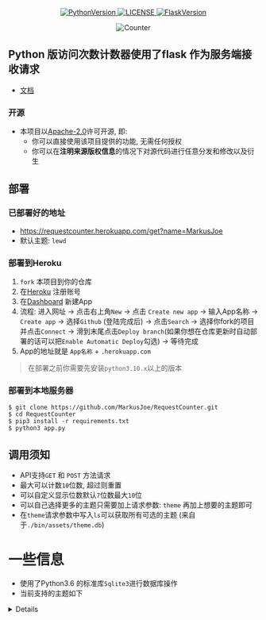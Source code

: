 <p align="center">
    <a href="https://github.com/MarkusJoe/FlaskRequestCounter">
        <img src="https://img.shields.io/badge/Python-3.9.x-blue.svg" alt="PythonVersion">
        <img src="https://img.shields.io/badge/LINCESE-Apache2.0-orange.svg" alt="LICENSE">
        <img src="https://img.shields.io/badge/Falsk-2.0.2-purple" alt="FlaskVersion">
    </a>
</p>

<div align="center">
    <img src="https://requestcounters.herokuapp.com/get?name=MarkusJoe" alt="Counter">
</div>

## Python 版访问次数计数器使用了flask 作为服务端接收请求
*  [文档](https://request-counter-docs.vercel.app/#/)
### 开源
- 本项目以[Apache-2.0](./LICENSE)许可开源, 即:
  - 你可以直接使用该项目提供的功能, 无需任何授权
  - 你可以在**注明来源版权信息**的情况下对源代码进行任意分发和修改以及衍生
  
## 部署
### 已部署好的地址
* https://requestcounter.herokuapp.com/get?name=MarkusJoe
* 默认主题: `lewd`


### 部署到Heroku
1. `fork` 本项目到你的仓库
2. 在[Heroku](https://www.heroku.com/) 注册账号
3. 在[Dashboard](https://dashboard.heroku.com/apps) 新建App 
4. 流程: 进入网址 -> 点击右上角`New` -> 点击 `Create new app` -> 输入App名称 -> `Create app` -> 选择`Github` (登陆完成后) -> 点击`Search` -> 选择你fork的项目并点击`Connect` -> 滑到末尾点击`Deploy branch`(如果你想在仓库更新时自动部署的话可以把`Enable Automatic Deploy`勾选) -> 等待完成 
5. App的地址就是 `App名称` + `.herokuapp.com`

> 在部署之前你需要先安装`python3.10.x`以上的版本 
### 部署到本地服务器
 ```shell
 $ git clone https://github.com/MarkusJoe/RequestCounter.git
 $ cd RequestCounter
 $ pip3 install -r requirements.txt
 $ python3 app.py 
 ```

## 调用须知
- API支持`GET` 和 `POST` 方法请求
- 最大可以计数`10`位数, 超过则重置
- 可以自定义显示位数默认`7`位数最大`10`位
- 可以自己选择更多的主题只需要加上请求参数: `theme` 再加上想要的主题即可
- 在`theme`请求参数中写入`ls`可以获取所有可选的主题 (来自于`./bin/assets/theme.db`)


# 一些信息
- 使用了Python3.6 的标准库`Sqlite3`进行数据库操作
- 当前支持的主题如下

<details>
foot<br>
gelbooru<br>
gelbooruh<br>
moebooru<br>
moebooruh<br>
g<br>
cripple<br>
blacked<br>
allgirl<br>
rule34<br>
steambanner<br>
lefty<br>
erpg<br>
crewbooru<br>
hgoon<br>
sthg<br>
rfck<br>
lisu<br>
tv<br>
lewd<br>
amibooru<br>
blankatlas<br>
mmballbusting<br>
sss<br>
legolamb<br>
goldengator<br>
r6gdrawfriends<br>
vivi<br>
twifanartsfw<br>
hololive<br>
vglobby<br>
jaypee<br>
melanin<br>
dollstuffing<br>
orb<br>
min<br>
mjg<br>
cloppers<br>
townofgravityfalls<br>
brown<br>
enacdoa<br>
daifuku<br>
straponff<br>
keyofnik<br>
osc<br>
konan<br>
girlsfeet<br>
hybreedsgeneral<br>
sr<br>
mono<br>
riskofrain<br>
neovb<br>
ffsr<br>
</details>
